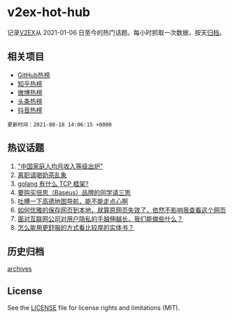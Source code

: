 # v2ex-hot-hub

 记录[V2EX](https://www.v2ex.com/)从 2021-01-06 日至今的热门话题。每小时抓取一次数据，按天[归档](archives)。
 
 ## 相关项目

- [GitHub热榜](https://github.com/snaildev/github-hot-hub)
- [知乎热榜](https://github.com/snaildev/zhihu-hot-hub)
- [微博热榜](https://github.com/snaildev/weibo-hot-hub)
- [头条热榜](https://github.com/snaildev/toutiao-hot-hub)
- [抖音热榜](https://github.com/snaildev/douyin-hot-hub)


 `更新时间：2021-08-18 14:06:15 +0800`

## 热议话题

1. ["中国家庭人均月收入等级出炉"](https://www.v2ex.com/t/796337)
1. [离职请喝奶茶乱象](https://www.v2ex.com/t/796321)
1. [golang 有什么 TCP 框架?](https://www.v2ex.com/t/796420)
1. [要购买倍思（Baseus）品牌的同学请三思](https://www.v2ex.com/t/796338)
1. [吐槽一下高德地图导航，能不能走点心啊](https://www.v2ex.com/t/796476)
1. [如何优雅的保存网页到本地，就算原网页失效了，依然不影响我查看这个网页](https://www.v2ex.com/t/796366)
1. [面对互联网公司对用户隐私的手越伸越长，我们能做些什么？](https://www.v2ex.com/t/796421)
1. [怎么能用更舒服的方式看比较厚的实体书？](https://www.v2ex.com/t/796457)

## 历史归档

[archives](archives)

## License

See the [LICENSE](LICENSE) file for license rights and limitations (MIT).
